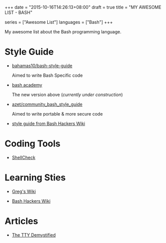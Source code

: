 +++
date      = "2015-10-16T14:26:13+08:00"
draft     = true
title     = "MY AWESOME LIST - BASH"

series    = ["Awesome List"]
languages = ["Bash"]
+++

My awesome list about the Bash programming language.
<!--more-->

# Style Guide

+ [bahamas10/bash-style-guide](https://github.com/bahamas10/bash-style-guide)

    Aimed to write Bash Specific code

+ [bash academy](http://guide.bash.academy)

    The new version above (_currently under construction_)

+ [azet/community_bash_style_guide](https://github.com/azet/community_bash_style_guide)

    Aimed to write portable & more secure code

+ [style guide from Bash Hackers Wiki](http://wiki.bash-hackers.org/scripting/style)

# Coding Tools

+ [ShellCheck](https://github.com/koalaman/shellcheck.git)

# Learning Sties

+ [Greg's Wiki](http://mywiki.wooledge.org)

+ [Bash Hackers Wiki](http://wiki.bash-hackers.org)

# Articles

+ [The TTY Demystified](http://www.linusakesson.net/programming/tty/)
